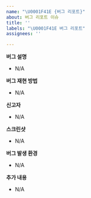 ```yaml
---
name: "\U0001F41E {버그 리포트}"
about: 버그 리포트 이슈
title: ''
labels: "\U0001F41E 버그 리포트"
assignees: ''

---
```


**버그 설명**
- N/A

**버그 재현 방법**
- N/A

**신고자**
- N/A

**스크린샷**
- N/A

**버그 발생 환경**
 - N/A

**추가 내용**
- N/A
